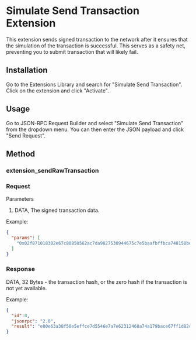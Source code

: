 # Simulate Send Transaction Extension

This extension sends signed transaction to the network after it ensures that the simulation of the transaction is successful. This serves as a safety net, preventing you to submit transaction that will likely fail.

## Installation

Go to the Extensions Library and search for "Simulate Send Transaction". Click on the extension and click "Activate".

## Usage

Go to JSON-RPC Request Builder and select "Simulate Send Transaction" from the dropdown menu. You can then enter the JSON payload and click "Send Request".

## Method

### **extension_sendRawTransaction**

### Request

Parameters

1. DATA, The signed transaction data.

Example:
```json
{
  "params": [
    "0x02f871018302e67c80850562ac7da9827530944675c7e5baafbffbca748158becba61ef3b0a26387892f979bff1e8480c080a02c0c4fc3543712113a8a3fffc8e0bd31e152f3563817d585c75638768e89badca0416a72bb57c2378e79cb52d8b2d589f1bca069662501c94d990dba02be8e61c2"
  ]
}
```

### Response

DATA, 32 Bytes - the transaction hash, or the zero hash if the transaction is not yet available.

Example:
```json
{
  "id":0,
  "jsonrpc": "2.0",
  "result": "e00e63a38f50e5effce7d5546e7a7e62312468a74a179bace67ff1d82c029366"
}
```
